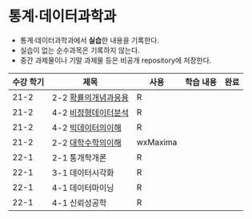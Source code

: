 # 통계·데이터과학과
* 통계·데이터과학과에서 **실습**한 내용을 기록한다.
* 실습이 없는 순수과목은 기록하지 않는다.
* 중간 과제물이나 기말 과제물 등은 비공개 repository에 저장한다.

|수강 학기|제목|사용|학습 내용|완료|
|---|---|---|---|---|
|21-2|2-2 [확률의개념과응용](https://github.com/hwahyeon/KNOU_Statistics/tree/main/%ED%99%95%EB%A5%A0%EC%9D%98%EA%B0%9C%EB%85%90%EA%B3%BC%EC%9D%91%EC%9A%A9)|R|||
|21-2|4-2 [비정형데이터분석](https://github.com/hwahyeon/KNOU_Statistics/tree/main/%EB%B9%84%EC%A0%95%ED%98%95%EB%8D%B0%EC%9D%B4%ED%84%B0%EB%B6%84%EC%84%9D)|R|||
|21-2|4-2 [빅데이터의이해](https://github.com/hwahyeon/KNOU_Statistics/tree/main/%EB%B9%85%EB%8D%B0%EC%9D%B4%ED%84%B0%EC%9D%98%EC%9D%B4%ED%95%B4)|R|||
|21-2|2-2 [대학수학의이해](https://github.com/hwahyeon/KNOU_Statistics/tree/main/%EB%8C%80%ED%95%99%EC%88%98%ED%95%99%EC%9D%98%EC%9D%B4%ED%95%B4)|wxMaxima|||
|22-1|2-1 통개학개론|R|||
|22-1|3-1 데이터시각화|R|||
|22-1|4-1 데이터마이닝|R|||
|22-1|4-1 신뢰성공학|R|||
